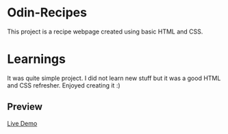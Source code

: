 # Odin-Recipes
This project is a recipe webpage created using basic HTML and CSS.

# Learnings
It was quite simple project. I did not learn new stuff but it was a good HTML and CSS refresher. Enjoyed creating it :)

## Preview
[Live Demo](https://ruchita1010.github.io/odin-recipes/)
